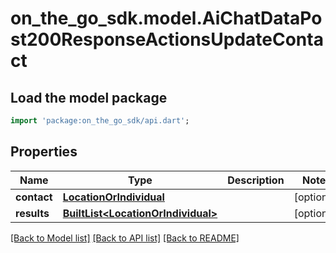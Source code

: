 # on_the_go_sdk.model.AiChatDataPost200ResponseActionsUpdateContact

## Load the model package
```dart
import 'package:on_the_go_sdk/api.dart';
```

## Properties
Name | Type | Description | Notes
------------ | ------------- | ------------- | -------------
**contact** | [**LocationOrIndividual**](LocationOrIndividual.md) |  | [optional] 
**results** | [**BuiltList&lt;LocationOrIndividual&gt;**](LocationOrIndividual.md) |  | [optional] 

[[Back to Model list]](../README.md#documentation-for-models) [[Back to API list]](../README.md#documentation-for-api-endpoints) [[Back to README]](../README.md)


